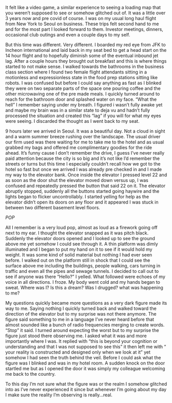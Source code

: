 It felt like a video game, a similar experience to seeing a loading map that you weren’t supposed to see or somehow glitched out of. It was a little over 3 years now and pre covid of course. I was on my usual long haul flight from New York to Seoul on business. These trips felt second hand to me and for the most part I looked forward to them. Investor meetings, dinners, occasional  club outings and even a couple days to my self.

But this time was different. Very different. I boarded my red eye from JFK to Incheon international and laid back in my seat bed to get a head start on the 14 hour flight and to hopefully diminish some of the eventual inbound jet lag. After a couple hours they brought out breakfast and this is where things started to not make sense. I walked towards the bathrooms in the business class section where I found two female flight attendants sitting in a motionless and expressionless state in the food prep stations sitting like robots. I was confused but before I could say anything as fast as I blinked they were on two separate parts of the space one pouring coffee and the other microwaving one of the pre made meals. I quickly turned around to reach for the bathroom door and splashed water on my face. “What the hell” I remember saying under my breath. I figured i wasn’t fully awake yet and maybe my brain was in a similar state to deja vu and hadn’t fully processed the situation and created this “lag” if you will for what my eyes were seeing. I discarded the thought as I went back to my seat.

9 hours later we arrived in Seoul. It was a beautiful day. Not a cloud in sight and a warm summer breeze rushing over the landscape. The usual driver our firm used was there waiting for me to take me to the hotel and as usual grabbed my bags and offered me complimentary goodies for the ride ahead. It’s funny cause I don’t remember the drive, I guess I’ve never really paid attention because the city is so big and it’s not like I’d remember the streets or turns but this time I especially couldn’t recall how we got to the hotel so fast but once we arrived I was already pre checked in and I made my way to the elevator bank. Once inside the elevator I pressed level 22 and as soon as the door shut the elevator moved down versus up, I was confused and repeatedly pressed the button that said 22 on it. The elevator abruptly stopped, suddenly all the buttons started going haywire and the lights began to flicker uncontrollably. I started yelling for help as the elevator didn’t open its doors on any floor and it appeared I was stuck in between two different basement level floors. 

*POP* 

All I remember is a very loud pop, almost as loud as a firework going off next to my ear. I thought the elevator snapped as it was pitch black. Suddenly the elevator doors opened and I looked up to see the ground above me yet somehow I could see through it. A thin platform was dimly illuminated and I began to put my hand on it to see if it would hold my weight. It was some kind of solid material but nothing I had ever seen before. I walked out on the platform still in shock that I could see the surface above me including the buildings, people walking, cars turning in traffic and even all the pipes and sewage tunnels. I decided to call out to see if anyone was there “Hello?” I yelled. What followed were echoes of my voice in all directions. I froze. My body went cold and my hands began to sweat. Where was I? Is this a dream? Was I drugged? what was happening to me? 

My questions quickly became more questions as a very dark figure made its way to me. Saying nothing I quickly turned back and walked toward the direction of the elevator but to my surprise was not there anymore. The figure said something to me in a language I’ve never heard before that almost sounded like a bunch of radio frequencies merging to create words. “Stop” it said. I turned around expecting the worst but to my surprise the figure just stood there observing me. I asked what it was and more importantly where I was. It replied with “this is beyond your cognition or understanding and that I was not supposed to see this” it then left me with “ your reality is constructed and designed only when we look at it” yet somehow I had seen the truth behind the veil. Before I could ask what the figure was I blinked and was in my hotel room. A sudden knock on the door startled me but as I opened the door it was simply my colleague welcoming me back to the country. 

To this day I’m not sure what the figure was or the realm I somehow glitched into as I’ve never experienced it since but whenever I’m going about my day I make sure the reality I’m observing is really…real.
